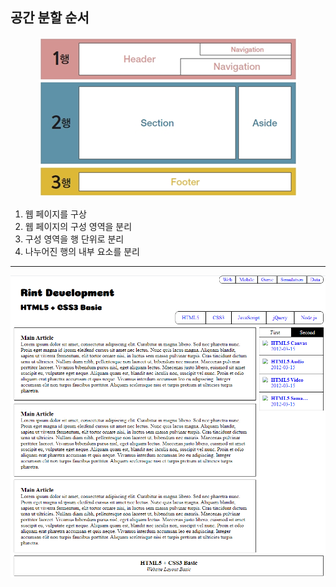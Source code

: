 <div>
    <h2>
        공간 분할 순서
    </h2>
    <div align = "center">
    	<img src= "../assets/README/image-20220511233128554.png" alt="경로 재지정">
    </div>
    <ol>
        <li>웹 페이지를 구상</li>
        <li>웹 페이지의 구성 영역을 분리</li>
        <li>구성 영역을 행 단위로 분리</li>
        <li>나누어진 행의 내부 요소를 분리</li>
    </ol>
    <hr>
	<a href="https://github.com/yeonjaee/frontend/blob/master/html/only styles page.html"><img src="assets/README/image-20220512232755663.png"></a>
</div>

